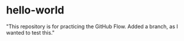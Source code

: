 # hello-world
"This repository is for practicing the GitHub Flow. Added a branch, as I wanted to test this."
